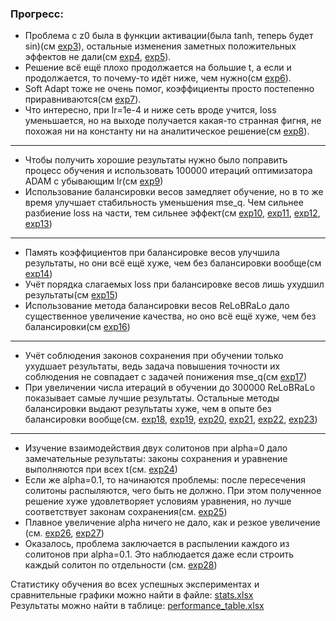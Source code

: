 ### Прогресс:
* Проблема с z0 была в функции активации(была tanh, теперь будет sin)(см [exp3](https://github.com/mikhakuv/PINNs/blob/main/experiments/exp3.md)), остальные изменения заметных положительных эффектов не дали(cм [exp4](https://github.com/mikhakuv/PINNs/blob/main/experiments/exp4.md), [exp5](https://github.com/mikhakuv/PINNs/blob/main/experiments/exp5.md)).
* Решение всё ещё плохо продолжается на большие t, а если и продолжается, то почему-то идёт ниже, чем нужно(см [exp6](https://github.com/mikhakuv/PINNs/blob/main/experiments/exp6.md)).
* Soft Adapt тоже не очень помог, коэффициенты просто постепенно приравниваются(см [exp7](https://github.com/mikhakuv/PINNs/blob/main/experiments/exp7.md)).
* Что интересно, при lr=1e-4 и ниже сеть вроде учится, loss уменьшается, но на выходе получается какая-то странная фигня, не похожая ни на константу ни на аналитическое решение(см [exp8](https://github.com/mikhakuv/PINNs/blob/main/experiments/exp8.md)).
---
* Чтобы получить хорошие результаты нужно было поправить процесс обучения и использовать 100000 итераций оптимизатора ADAM с убывающим lr(см [exp9](https://github.com/mikhakuv/PINNs/blob/main/experiments/exp9.md))
* Использование балансировки весов замедляет обучение, но в то же время улучшает стабильность уменьшения mse_q. Чем сильнее разбиение loss на части, тем сильнее эффект(см [exp10](https://github.com/mikhakuv/PINNs/blob/main/experiments/exp10.md), [exp11](https://github.com/mikhakuv/PINNs/blob/main/experiments/exp11.md),  [exp12](https://github.com/mikhakuv/PINNs/blob/main/experiments/exp12.md),  [exp13](https://github.com/mikhakuv/PINNs/blob/main/experiments/exp13.md))
---
* Память коэффициентов при балансировке весов улучшила результаты, но они всё ещё хуже, чем без балансировки вообще(см [exp14](https://github.com/mikhakuv/PINNs/blob/main/experiments/exp14.md))
* Учёт порядка слагаемых loss при балансировке весов лишь ухудшил результаты(см [exp15](https://github.com/mikhakuv/PINNs/blob/main/experiments/exp15.md))  
* Использование метода балансировки весов ReLoBRaLo дало существенное увеличение качества, но оно всё ещё хуже, чем без балансировки(см [exp16](https://github.com/mikhakuv/PINNs/blob/main/experiments/exp16.md))
---
* Учёт соблюдения законов сохранения при обучении только ухудшает результаты, ведь задача повышения точности их соблюдения не совпадает с задачей понижения mse_q(см [exp17](https://github.com/mikhakuv/PINNs/blob/main/experiments/exp17.md))
* При увеличении числа итераций в обучении до 300000 ReLoBRaLo показывает самые лучшие результаты. Остальные методы балансировки выдают результаты хуже, чем в опыте без балансировки вообще(см. [exp18](https://github.com/mikhakuv/PINNs/blob/main/experiments/exp18.md), [exp19](https://github.com/mikhakuv/PINNs/blob/main/experiments/exp19.md), [exp20](https://github.com/mikhakuv/PINNs/blob/main/experiments/exp20.md),
[exp21](https://github.com/mikhakuv/PINNs/blob/main/experiments/exp21.md), [exp22](https://github.com/mikhakuv/PINNs/blob/main/experiments/exp22.md),
[exp23](https://github.com/mikhakuv/PINNs/blob/main/experiments/exp23.md))
---
* Изучение взаимодействия двух солитонов при alpha=0 дало замечательные результаты: законы сохранения и уравнение выполняются при всех t(см. [exp24](https://github.com/mikhakuv/PINNs/blob/main/experiments/exp24.md))
* Если же alpha=0.1, то начинаются проблемы: после пересечения солитоны распыляются, чего быть не должно. При этом полученное решение хуже удовлетворяет условиям уравнения, но лучше соответствует законам сохранения(см. [exp25](https://github.com/mikhakuv/PINNs/blob/main/experiments/exp25.md))
* Плавное увеличение alpha ничего не дало, как и резкое увеличение (см. [exp26](https://github.com/mikhakuv/PINNs/blob/main/experiments/exp26.md), [exp27](https://github.com/mikhakuv/PINNs/blob/main/experiments/exp27.md))
* Оказалось, проблема заключается в распылении каждого из солитонов при alpha=0.1. Это наблюдается даже если строить каждый солитон по отдельности (см. [exp28](https://github.com/mikhakuv/PINNs/blob/main/experiments/exp28.md))

Статистику обучения во всех успешных экспериментах и сравнительные графики можно найти в файле: [stats.xlsx](https://github.com/mikhakuv/PINNs/blob/main/statistics/stats.xlsx)   
Результаты можно найти в таблице: [performance_table.xlsx](https://github.com/mikhakuv/PINNs/blob/main/statistics/performance_table.xlsx)
